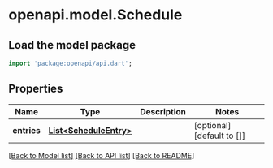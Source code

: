 # openapi.model.Schedule

## Load the model package
```dart
import 'package:openapi/api.dart';
```

## Properties
Name | Type | Description | Notes
------------ | ------------- | ------------- | -------------
**entries** | [**List&lt;ScheduleEntry&gt;**](ScheduleEntry.md) |  | [optional] [default to []]

[[Back to Model list]](../README.md#documentation-for-models) [[Back to API list]](../README.md#documentation-for-api-endpoints) [[Back to README]](../README.md)


